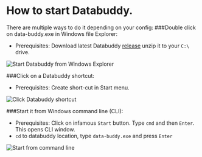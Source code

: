# How to start Databuddy.
There are multiple ways to do it depending on your config:
###Double click on data-buddy.exe in Windows file Explorer:

- Prerequisites: Download latest Databuddy [release](https://github.com/data-buddy/DataBuddy/releases/tag/v0.3.3) unzip it to your `C:\` drive.

![Start Databuddy from Windows Explorer](https://github.com/data-buddy/DataBuddy/blob/master/screenshots/Databuddy_explore.png "Start Databuddy from Windows Explorer")

###Click on a Databuddy shortcut:

- Prerequisites: Create short-cut in Start menu.

![Click Databuddy shortcut](https://github.com/data-buddy/DataBuddy/blob/master/screenshots/Shortcut_to_Databuddy.png "Click Databuddy shortcut")

###Start it from Windows command line (CLI):

- Prerequisites: Click on infamous `Start` button. Type `cmd` and then `Enter`. This opens CLI window.
- `cd` to databuddy location, type `data-buddy.exe`  and press `Enter`

![Start from command line](https://github.com/data-buddy/DataBuddy/blob/master/screenshots/Databuddy_start_from_command_prompt.png "Start from command line")






